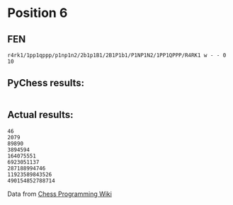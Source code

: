 # Position 6
## FEN
```
r4rk1/1pp1qppp/p1np1n2/2b1p1B1/2B1P1b1/P1NP1N2/1PP1QPPP/R4RK1 w - - 0 10
```

## PyChess results:
```
```

## Actual results:
```
46
2079
89890
3894594
164075551
6923051137
287188994746
11923589843526
490154852788714
```
Data from [Chess Programming Wiki](https://www.chessprogramming.org/Perft_Results)
